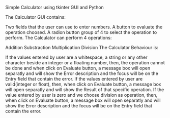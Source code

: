 Simple Calculator using tkinter GUI and Python

The Calculator GUI contains:

Two fields that the user can use to enter numbers.
A button to evaluate the operation choosed.
A radion button group of 4 to select the operation to perform.
The Calculator can perform 4 operations:

Addition
Substraction
Multiplication
Division
The Calculator Behaviour is:

If the values entered by user are a whitespace, a string or any other character beside an integer or a floating number, then, the operation cannot be done and when click on Evaluate button, a message box will open separatly and will show the Error description and the focus will be on the Entry field that contain the error.
If the values entered by user are valid(integer or float), then, when click on Evaluate button, a message box will open separatly and will show the Result of that specific operation.
If the value entered by user is zero and we choose division as operation, then, when click on Evaluate button, a message box will open separatly and will show the Error description and the focus will be on the Entry field that contain the error.
